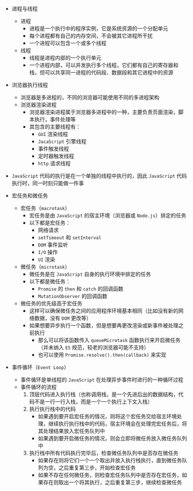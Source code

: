 - 进程与线程
  - 进程
    - 进程是一个执行中的程序实例，它是系统资源的一个分配单元
    - 每个进程都有自己的内存空间，不会被其它进程所干扰
    - 一个进程可以包含一个或多个线程
  - 线程
    - 线程是进程内部的一个执行单元
    - 一个进程内部，可以并发执行多个线程，它们都有自己的寄存器和栈，但可以共享同一进程的代码段、数据段和其它进程中的资源
- 浏览器执行线程
  - 浏览器是多进程的，不同的浏览器可能使用不同的多进程架构
  - 浏览器渲染进程
    - 浏览器渲染进程属于浏览器多进程中的一种，主要负责页面渲染，脚本执行，事件处理等
    - 其包含的主要线程有：
      - `GUI` 渲染线程
      - `JacaScript` 引擎线程 
      - 事件触发线程
      - 定时器触发线程
      - `http` 请求线程

- `JavaScript` 代码的执行是在一个单独的线程中执行的，因此 `JavaScript` 代码执行时，同一时刻只能做一件事
- 宏任务和微任务
  - 宏任务（`macrotask`）
    - 宏任务是由 `JavaScript` 的宿主环境（浏览器或 `Node.js`）排定的任务
    - 以下都是宏任务：
      - 网络请求
      - `setTimeout` 和 `setInterval`
      - `DOM` 事件监听
      - `I/O` 操作
      - `UI` 渲染
  - 微任务（`microtask`）
    - 微任务是在 `JavaScript` 自身的执行环境中排定的任务
    - 以下都是微任务：
      - `Promise` 的 `then` 和 `catch` 的回调函数
      - `MutationObserver` 的回调函数
  - 微任务的优先级高于宏任务
    - 这样可以确保微任务之间的应用程序环境基本相同（比如没有新的网络数据，没有 `DOM` 更改等）
    - 如果想要异步执行一个函数，但是想要再更改渲染或新事件被处理之前执行
      - 那么可以将该函数传入 `queueMicrotask` 函数执行来开启微任务（并未纳入 `ES` 规范，较老的浏览器可能不支持）
      - 也可以使用 `Promise.resolve().then(callback)` 来实现
- 事件循环（`Event Loop`）
  - 事件循环是单线程的 `JavaScript` 在处理异步事件时进行的一种循环过程
  - 事件循环的流程
    1. 顶层代码进入执行栈（也称调用栈，是一个先进后出的数据结构，代码不是一行一行入栈，而是一个一个执行上下文入栈）
    2. 执行执行栈中的代码
       - 如果遇到要开启宏任务的情况，则将这个宏任务交给宿主环境处理，继续执行执行栈中的代码，宿主环境会在处理完宏任务后，将其处理结果放入宏任务队列中
       - 如果遇到要开启微任务的情况，则会立即将微任务放入微任务队列中
    3. 执行栈中所有代码执行完毕后，检查微任务队列中是否存在微任务
       - 如果存在则将它们一个一个取出并放入执行栈执行，直到微任务队列为空，之后重复第三步，开始检查宏任务
       - 如果不存在任何微任务，则检查宏任务队列中是否存在宏任务，如果存在则取出一个将其执行，之后重复第三步，继续检查微任务